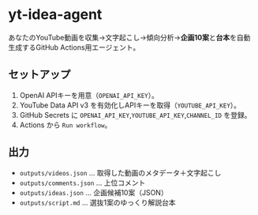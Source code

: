 # yt-idea-agent
あなたのYouTube動画を収集→文字起こし→傾向分析→**企画10案**と**台本**を自動生成するGitHub Actions用エージェント。

## セットアップ
1. OpenAI APIキーを用意（`OPENAI_API_KEY`）。  
2. YouTube Data API v3 を有効化しAPIキーを取得（`YOUTUBE_API_KEY`）。  
3. GitHub Secrets に `OPENAI_API_KEY`,`YOUTUBE_API_KEY`,`CHANNEL_ID` を登録。  
4. Actions から `Run workflow`。

## 出力
- `outputs/videos.json` … 取得した動画のメタデータ＋文字起こし
- `outputs/comments.json` … 上位コメント
- `outputs/ideas.json` … 企画候補10案（JSON）
- `outputs/script.md` … 選抜1案のゆっくり解説台本
